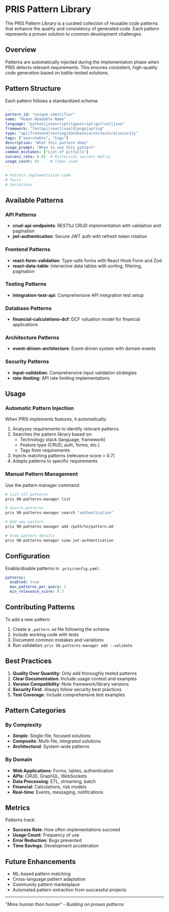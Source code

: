 # PRIS Pattern Library

The PRIS Pattern Library is a curated collection of reusable code patterns that enhance the quality and consistency of generated code. Each pattern represents a proven solution to common development challenges.

## Overview

Patterns are automatically injected during the implementation phase when PRIS detects relevant requirements. This ensures consistent, high-quality code generation based on battle-tested solutions.

## Pattern Structure

Each pattern follows a standardized schema:

```yaml
---
pattern_id: "unique-identifier"
name: "Human Readable Name"
language: "python|javascript|typescript|go|rust|java"
framework: "fastapi|react|vue|django|spring"
type: "api|frontend|testing|database|architecture|security"
tags: ["searchable", "tags"]
description: "What this pattern does"
usage_prompt: "When to use this pattern"
common_mistakes: ["List of pitfalls"]
success_rate: 0.95  # Historical success metric
usage_count: 42     # Times used
---

# Pattern implementation code
# Tests
# Variations
```

## Available Patterns

### API Patterns
- **crud-api-endpoints**: RESTful CRUD implementation with validation and pagination
- **jwt-authentication**: Secure JWT auth with refresh token rotation

### Frontend Patterns
- **react-form-validation**: Type-safe forms with React Hook Form and Zod
- **react-data-table**: Interactive data tables with sorting, filtering, pagination

### Testing Patterns
- **integration-test-api**: Comprehensive API integration test setup

### Database Patterns
- **financial-calculations-dcf**: DCF valuation model for financial applications

### Architecture Patterns
- **event-driven-architecture**: Event-driven system with domain events

### Security Patterns
- **input-validation**: Comprehensive input validation strategies
- **rate-limiting**: API rate limiting implementations

## Usage

### Automatic Pattern Injection

When PRIS implements features, it automatically:

1. Analyzes requirements to identify relevant patterns
2. Searches the pattern library based on:
   - Technology stack (language, framework)
   - Feature type (CRUD, auth, forms, etc.)
   - Tags from requirements
3. Injects matching patterns (relevance score > 0.7)
4. Adapts patterns to specific requirements

### Manual Pattern Management

Use the pattern manager command:

```bash
# List all patterns
pris 98-patterns-manager list

# Search patterns
pris 98-patterns-manager search "authentication"

# Add new pattern
pris 98-patterns-manager add /path/to/pattern.md

# View pattern details
pris 98-patterns-manager view jwt-authentication
```

## Configuration

Enable/disable patterns in `.pris/config.yaml`:

```yaml
patterns:
  enabled: true
  max_patterns_per_query: 3
  min_relevance_score: 0.7
```

## Contributing Patterns

To add a new pattern:

1. Create a `.pattern.md` file following the schema
2. Include working code with tests
3. Document common mistakes and variations
4. Run validation: `pris 98-patterns-manager add --validate`

## Best Practices

1. **Quality Over Quantity**: Only add thoroughly tested patterns
2. **Clear Documentation**: Include usage context and examples
3. **Version Compatibility**: Note framework/library versions
4. **Security First**: Always follow security best practices
5. **Test Coverage**: Include comprehensive test examples

## Pattern Categories

### By Complexity
- **Simple**: Single-file, focused solutions
- **Composite**: Multi-file, integrated solutions
- **Architectural**: System-wide patterns

### By Domain
- **Web Applications**: Forms, tables, authentication
- **APIs**: CRUD, GraphQL, WebSockets
- **Data Processing**: ETL, streaming, batch
- **Financial**: Calculations, risk models
- **Real-time**: Events, messaging, notifications

## Metrics

Patterns track:
- **Success Rate**: How often implementations succeed
- **Usage Count**: Frequency of use
- **Error Reduction**: Bugs prevented
- **Time Savings**: Development acceleration

## Future Enhancements

- ML-based pattern matching
- Cross-language pattern adaptation
- Community pattern marketplace
- Automated pattern extraction from successful projects

---

*"More human than human" - Building on proven patterns*